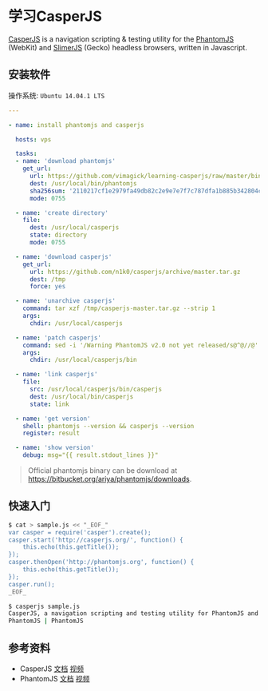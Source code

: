 学习CasperJS
============

[CasperJS][1] is a navigation scripting & testing utility for the [PhantomJS][2]
(WebKit) and [SlimerJS][3] (Gecko) headless browsers, written in Javascript.

## 安装软件

操作系统: `Ubuntu 14.04.1 LTS`

```yaml
---

- name: install phantomjs and casperjs

  hosts: vps

  tasks:
  - name: 'download phantomjs'
    get_url:
      url: https://github.com/vimagick/learning-casperjs/raw/master/bin/phantomjs-2.0.1
      dest: /usr/local/bin/phantomjs
      sha256sum: '2110217cf1e2979fa49db82c2e9e7e7f7c787dfa1b885b342804c7958d613461'
      mode: 0755

  - name: 'create directory'
    file:
      dest: /usr/local/casperjs
      state: directory
      mode: 0755

  - name: 'download casperjs'
    get_url:
      url: https://github.com/n1k0/casperjs/archive/master.tar.gz
      dest: /tmp
      force: yes

  - name: 'unarchive casperjs'
    command: tar xzf /tmp/casperjs-master.tar.gz --strip 1
    args:
      chdir: /usr/local/casperjs

  - name: 'patch casperjs'
    command: sed -i '/Warning PhantomJS v2.0 not yet released/s@^@//@' bootstrap.js
    args:
      chdir: /usr/local/casperjs/bin

  - name: 'link casperjs'
    file:
      src: /usr/local/casperjs/bin/casperjs
      dest: /usr/local/bin/casperjs
      state: link

  - name: 'get version'
    shell: phantomjs --version && casperjs --version
    register: result

  - name: 'show version'
    debug: msg="{{ result.stdout_lines }}"
```

> Official phantomjs binary can be download at <https://bitbucket.org/ariya/phantomjs/downloads>.

## 快速入门

```bash
$ cat > sample.js << "_EOF_"
var casper = require('casper').create();
casper.start('http://casperjs.org/', function() {
    this.echo(this.getTitle());
});
casper.thenOpen('http://phantomjs.org', function() {
    this.echo(this.getTitle());
});
casper.run();
_EOF_

$ casperjs sample.js
CasperJS, a navigation scripting and testing utility for PhantomJS and SlimerJS
PhantomJS | PhantomJS
```

## 参考资料

- CasperJS [文档][4] [视频][5]
- PhantomJS [文档][6] [视频][7]

[1]: http://casperjs.org/
[2]: http://phantomjs.org/
[3]: http://slimerjs.org/
[4]: http://docs.casperjs.org/en/latest/index.html
[5]: https://www.youtube.com/watch?v=Kefil5tCL9o
[6]: http://phantomjs.org/documentation/
[7]: https://www.youtube.com/watch?v=OqEcn_6GBDI

